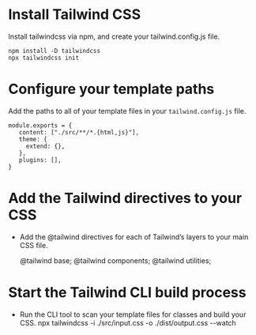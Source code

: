 # Install Tailwind CSS
Install tailwindcss via npm, and create
your tailwind.config.js file.

    npm install -D tailwindcss
    npx tailwindcss init

# Configure your template paths
Add the paths to all of your template files in your
`tailwind.config.js` file.

    module.exports = {
       content: ["./src/**/*.{html,js}"],
       theme: {
         extend: {},
       },
       plugins: [],
    }  

# Add the Tailwind directives to your CSS
* Add the @tailwind directives for each of 
  Tailwind’s layers to your main CSS file.

	@tailwind base;
	@tailwind components;
	@tailwind utilities;

# Start the Tailwind CLI build process
* Run the CLI tool to scan your template files
  for classes and build your CSS.
	npx tailwindcss -i ./src/input.css -o ./dist/output.css --watch
